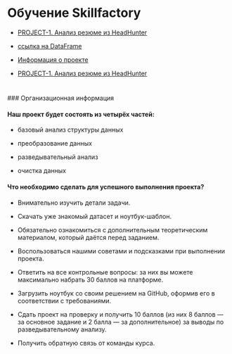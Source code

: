 # **Обучение Skillfactory**
- [PROJECT-1. Анализ резюме из HeadHunter](https://github.com/govoridaa/SF/blob/main/project/PROJECT-1.%20Анализ%20резюме%20из%20HeadHunter/Project-1._Ноутбук-шаблон.ipynb)

- [ссылка на DataFrame](https://drive.google.com/file/d/1JoYPvlSYfrnAaFv11U5mNviQx6_-DiOJ/view?usp=sharing)
- [Информация о проекте](#info1)
- [PROJECT-1. Анализ резюме из HeadHunter](https://github.com/govoridaa/SF/blob/main/project/PROJECT-2.%20Анализ%20вакансий%20из%20HeadHunter/Project_2_Ноутбук_шаблон.ipynb)
#
<a name="info1"></a>  ### Организационная информация
#### Наш проект будет состоять из четырёх частей:

- базовый анализ структуры данных

- преобразование данных

- разведывательный анализ

- очистка данных

#### Что необходимо сделать для успешного выполнения проекта?

- Внимательно изучить детали задачи.

- Скачать уже знакомый датасет и ноутбук-шаблон.

- Обязательно ознакомиться с дополнительным теоретическим материалом, который даётся перед заданием.

- Воспользоваться нашими советами и подсказками при выполнении проекта.
- Ответить на все контрольные вопросы: за них вы можете максимально набрать 30 баллов на платформе.
- Загрузить ноутбук со своим решением на GitHub, оформив его в соответствии с требованиями.
- Сдать проект на проверку и получить 10 баллов (из них 8 баллов — за основное задание и 2 балла — за дополнительное) за выводы по разведывательному анализу.
- Получить обратную связь от команды курса.